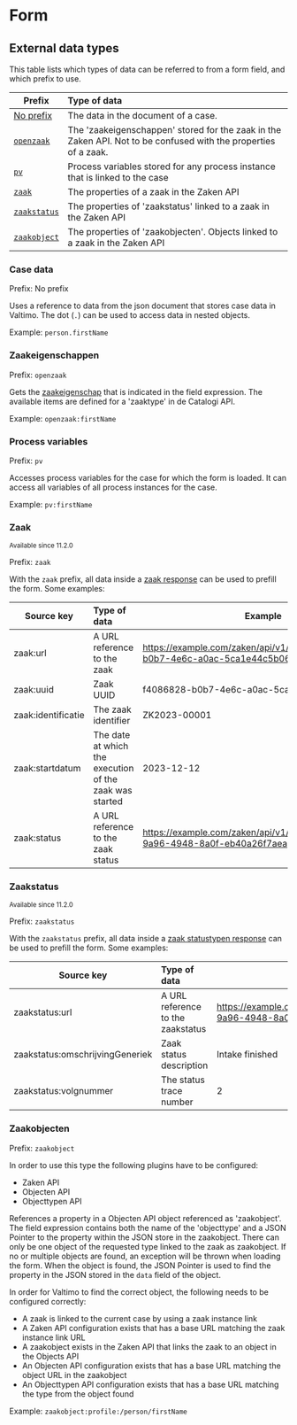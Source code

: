 # Form

## External data types

This table lists which types of data can be referred to from a form field, and which prefix to use.

| Prefix                           | Type of data                                                                                                    |
|----------------------------------|:----------------------------------------------------------------------------------------------------------------|
| [No prefix](#case-data)          | The data in the document of a case.                                                                             |
| [`openzaak`](#zaakeigenschappen) | The 'zaakeigenschappen' stored for the zaak in the Zaken API. Not to be confused with the properties of a zaak. |
| [`pv`](#process-variables)       | Process variables stored for any process instance that is linked to the case                                    |
| [`zaak`](#zaakobjecten)          | The properties of a zaak in the Zaken API                                                                       |
| [`zaakstatus`](#zaakobjecten)    | The properties of 'zaakstatus' linked to a zaak in the Zaken API                                                |
| [`zaakobject`](#zaakobjecten)    | The properties of 'zaakobjecten'. Objects linked to a zaak in the Zaken API                                     |


### Case data
Prefix: No prefix

Uses a reference to data from the json document that stores case data in Valtimo. The dot (`.`) can be used to access
data in nested objects.

Example: `person.firstName`

### Zaakeigenschappen
Prefix: `openzaak`

Gets the [zaakeigenschap](https://zaken-api.vng.cloud/api/v1/schema/#operation/zaakeigenschap_list) that is indicated in 
the field expression. The available items are defined for a 'zaaktype' in de Catalogi API.

Example: `openzaak:firstName`

### Process variables
Prefix: `pv`

Accesses process variables for the case for which the form is loaded. It can access all variables of all process 
instances for the case. 

Example: `pv:firstName`

### Zaak

<sup>Available since 11.2.0</sup>

Prefix: `zaak`

With the `zaak` prefix, all data inside
a [zaak response](https://redocly.github.io/redoc/?url=https://raw.githubusercontent.com/VNG-Realisatie/zaken-api/master/src/openapi.yaml#tag/zaken/operation/zaak_create)
can be used to prefill the form. Some examples:

| Source key         | Type of data                                            | Example                                                                         |
|--------------------|:--------------------------------------------------------|---------------------------------------------------------------------------------|
| zaak:url           | A URL reference to the zaak                             | https://example.com/zaken/api/v1/zaken/f4086828-b0b7-4e6c-a0ac-5ca1e44c5b06     |
| zaak:uuid          | Zaak UUID                                               | f4086828-b0b7-4e6c-a0ac-5ca1e44c5b06                                            |
| zaak:identificatie | The zaak identifier                                     | ZK2023-00001                                                                    |
| zaak:startdatum    | The date at which the execution of the zaak was started | 2023-12-12                                                                      |
| zaak:status        | A URL reference to the zaak status                      | https://example.com/zaken/api/v1/statussen/8265450b-9a96-4948-8a0f-eb40a26f7aea |

### Zaakstatus

<sup>Available since 11.2.0</sup>

Prefix: `zaakstatus`

With the `zaakstatus` prefix, all data inside
a [zaak statustypen response](https://redocly.github.io/redoc/?url=https://raw.githubusercontent.com/VNG-Realisatie/catalogi-api/master/src/openapi.yaml#tag/statustypen/operation/statustype_retrieve)
can be used to prefill the form. Some examples:

| Source key                      | Type of data                      | Example                                                                         |
|---------------------------------|:----------------------------------|---------------------------------------------------------------------------------|
| zaakstatus:url                  | A URL reference to the zaakstatus | https://example.com/zaken/api/v1/statussen/8265450b-9a96-4948-8a0f-eb40a26f7aea |
| zaakstatus:omschrijvingGeneriek | Zaak status description           | Intake finished                                                                 |
| zaakstatus:volgnummer           | The status trace number           | 2                                                                               |


### Zaakobjecten
Prefix: `zaakobject`

In order to use this type the following plugins have to be configured:
- Zaken API
- Objecten API
- Objecttypen API

References a property in a Objecten API object referenced as 'zaakobject'. The field expression contains both the name 
of the 'objecttype' and a JSON Pointer to the property within the JSON store in the zaakobject. There can only be one
object of the requested type linked to the zaak as zaakobject. If no or multiple objects are found,
an exception will be thrown when loading the form. When the object is found, the JSON Pointer is used to find the
property in the JSON stored in the `data` field of the object.

In order for Valtimo to find the correct object, the following needs to be configured correctly:
- A zaak is linked to the current case by using a zaak instance link
- A Zaken API configuration exists that has a base URL matching the zaak instance link URL
- A zaakobject exists in the Zaken API that links the zaak to an object in the Objects API
- An Objecten API configuration exists that has a base URL matching the object URL in the zaakobject
- An Objecttypen API configuration exists that has a base URL matching the type from the object found

Example: `zaakobject:profile:/person/firstName`
